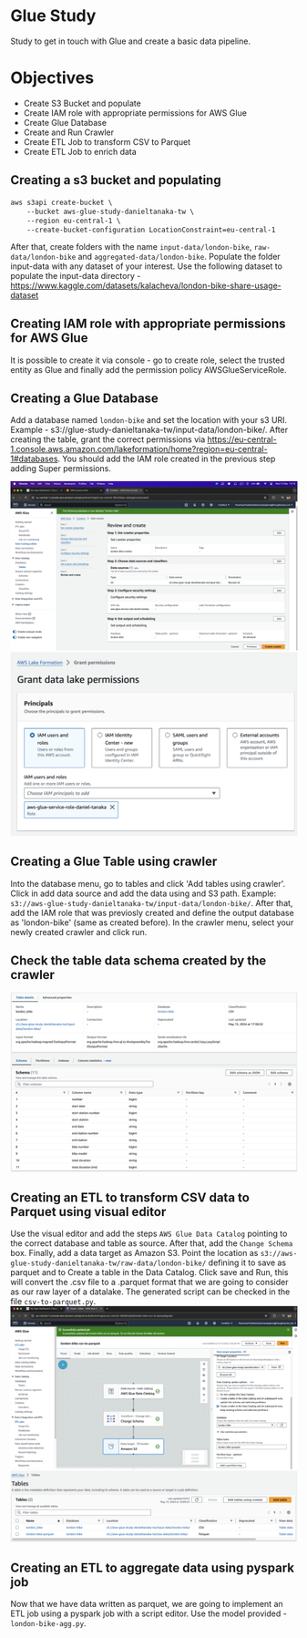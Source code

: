 # Glue Study

Study to get in touch with Glue and create a basic data pipeline.

# Objectives

- Create S3 Bucket and populate
- Create IAM role with appropriate permissions for AWS Glue
- Create Glue Database
- Create and Run Crawler
- Create ETL Job to transform CSV to Parquet
- Create ETL Job to enrich data

## Creating a s3 bucket and populating
``` shell
aws s3api create-bucket \
    --bucket aws-glue-study-danieltanaka-tw \
    --region eu-central-1 \
    --create-bucket-configuration LocationConstraint=eu-central-1
```

After that, create folders with the name `input-data/london-bike`, `raw-data/london-bike` and `aggregated-data/london-bike`. Populate the folder input-data with any dataset of your interest. Use the following dataset to populate the input-data directory - https://www.kaggle.com/datasets/kalacheva/london-bike-share-usage-dataset

## Creating IAM role with appropriate permissions for AWS Glue
It is possible to create it via console - go to create role, select the trusted entity as Glue and finally add the permission policy AWSGlueServiceRole.

## Creating a Glue Database
Add a database named `london-bike` and set the location with your s3 URI. Example - s3://glue-study-danieltanaka-tw/input-data/london-bike/. After creating the table, grant the correct permissions via https://eu-central-1.console.aws.amazon.com/lakeformation/home?region=eu-central-1#databases. You should add the IAM role created in the previous step adding Super permissions.

![glue database](./images/database.png)
![permissions](./images/lake_formation.png)

## Creating a Glue Table using crawler
Into the database menu, go to tables and click 'Add tables using crawler'. Click in add data source and add the data using and S3 path. Example: `s3://aws-glue-study-danieltanaka-tw/input-data/london-bike/`. After that, add the IAM role that was previosly created and define the output database as 'london-bike' (same as created before). In the crawler menu, select your newly created crawler and click run.

## Check the table data schema created by the crawler
![crawler-schema](./images/crawler-schema.png)

## Creating an ETL to transform CSV data to Parquet using visual editor
Use the visual editor and add the steps `AWS Glue Data Catalog` pointing to the correct database and table as source. After that, add the `Change Schema` box. Finally, add a data target as Amazon S3. Point the location as `s3://aws-glue-study-danieltanaka-tw/raw-data/london-bike/` defining it to save as parquet and to Create a table in the Data Catalog. Click save and Run, this will convert the .csv file to a .parquet format that we are going to consider as our raw layer of a datalake. The generated script can be checked in the file `csv-to-parquet.py`.
![visual-job](./images/visual-job.png)
![raw-data](./images/raw-data.png)

## Creating an ETL to aggregate data using pyspark job
Now that we have data written as parquet, we are going to implement an ETL job using a pyspark job with a script editor. Use the model provided - `london-bike-agg.py`.